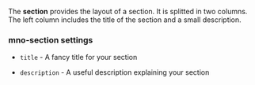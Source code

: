 The **section**  provides the layout of a section.
It is splitted in two columns. The left column includes the title of the section and a small description.

### mno-section settings

* `title` -
  A fancy title for your section

* `description` -
  A useful description explaining your section
